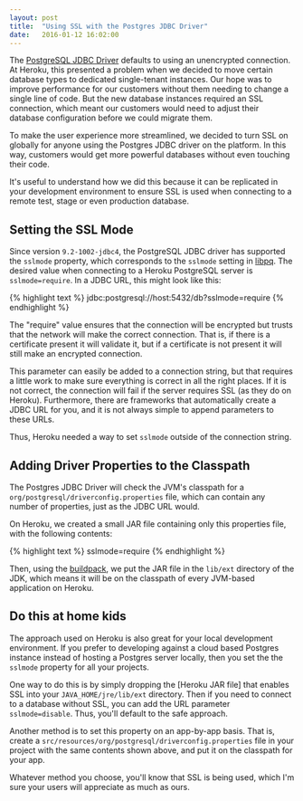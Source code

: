 ```yaml
---
layout: post
title:  "Using SSL with the Postgres JDBC Driver"
date:   2016-01-12 16:02:00
---
```


The [PostgreSQL JDBC Driver](https://jdbc.postgresql.org/) defaults to using an unencrypted connection.
At Heroku, this presented a problem when
we decided to move certain database types to dedicated single-tenant instances. Our hope was to improve
performance for our customers without them needing to change a single line of code. But the new database instances
required an SSL connection, which meant our customers would need to adjust their database configuration before we
could migrate them.

To make the user experience more streamlined, we decided to turn SSL on globally for anyone using
the Postgres JDBC driver on the platform. In this way, customers would get more powerful databases without even touching their code.

It's useful to understand how we did this because it can be replicated in your development environment to ensure SSL
is used when connecting to a remote test, stage or even production database.

## Setting the SSL Mode

Since version `9.2-1002-jdbc4`, the PostgreSQL JDBC driver has supported the `sslmode` property, which corresponds to the
`sslmode` setting in [libpq](http://www.postgresql.org/docs/current/static/libpq-ssl.html). The desired value when connecting
to a Heroku PostgreSQL server is `sslmode=require`. In a JDBC URL, this might look like this:

{% highlight text %}
jdbc:postgresql://host:5432/db?sslmode=require
{% endhighlight %}

The "require" value ensures that the connection will be encrypted but trusts that the network will make the correct connection.
That is, if there is a certificate present it will validate it, but if a certificate is not present it will still make an encrypted connection.

This parameter can easily be added to a connection string, but that requires a little work to make sure everything is correct in all
the right places. If it is not correct, the connection will fail if the server requires SSL (as they do on Heroku).
Furthermore, there are frameworks that automatically create a
JDBC URL for you, and it is not always simple to append parameters to these URLs.

Thus, Heroku needed a way to set `sslmode` outside of the connection string.

## Adding Driver Properties to the Classpath

The Postgres JDBC Driver will check the JVM's classpath for a `org/postgresql/driverconfig.properties` file, which can
contain any number of properties, just as the JDBC URL would.

On Heroku, we created a small JAR file containing only this properties file, with the following contents:

{% highlight text %}
sslmode=require
{% endhighlight %}

Then, using the [buildpack](https://devcenter.heroku.com/articles/buildpacks),
we put the JAR file in the `lib/ext` directory of the JDK, which means it will be
on the classpath of every JVM-based application on Heroku.

## Do this at home kids

The approach used on Heroku is also great for your local development environment. If you prefer to
developing against a cloud based Postgres instance instead of hosting a Postgres server locally, then
you set the the `sslmode` property for all your projects.

One way to do this is by simply dropping the [Heroku JAR file] that enables SSL into your
`JAVA_HOME/jre/lib/ext` directory. Then if you need to connect to a database without SSL, you
can add the URL parameter `sslmode=disable`. Thus, you'll default to the safe approach.

Another method is to set this property on an app-by-app basis. That is, create a
`src/resources/org/postgresql/driverconfig.properties` file in your project with the
same contents shown above, and put it on the classpath for your app.

Whatever method you choose, you'll know that SSL is being used, which I'm sure your
users will appreciate as much as ours.
